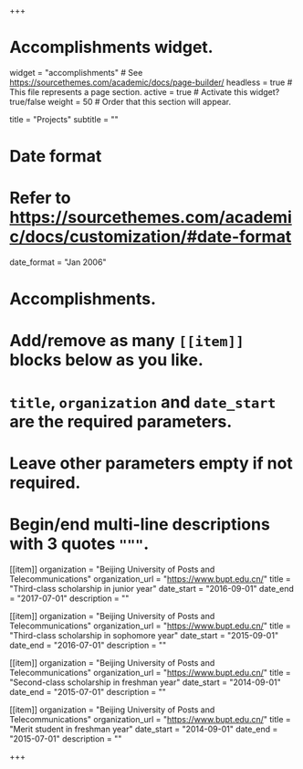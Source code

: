 +++
# Accomplishments widget.
widget = "accomplishments"  # See https://sourcethemes.com/academic/docs/page-builder/
headless = true  # This file represents a page section.
active = true  # Activate this widget? true/false
weight = 50  # Order that this section will appear.

title = "Projects"
subtitle = ""

# Date format
#   Refer to https://sourcethemes.com/academic/docs/customization/#date-format
date_format = "Jan 2006"

# Accomplishments.
#   Add/remove as many `[[item]]` blocks below as you like.
#   `title`, `organization` and `date_start` are the required parameters.
#   Leave other parameters empty if not required.
#   Begin/end multi-line descriptions with 3 quotes `"""`.

[[item]]
  organization = "Beijing University of Posts and Telecommunications"
  organization_url = "https://www.bupt.edu.cn/"
  title = "Third-class scholarship in junior year"
  date_start = "2016-09-01"
  date_end = "2017-07-01"
  description = ""

[[item]]
  organization = "Beijing University of Posts and Telecommunications"
  organization_url = "https://www.bupt.edu.cn/"
  title = "Third-class scholarship in sophomore year"
  date_start = "2015-09-01"
  date_end = "2016-07-01"
  description = ""
  
[[item]]
  organization = "Beijing University of Posts and Telecommunications"
  organization_url = "https://www.bupt.edu.cn/"
  title = "Second-class scholarship in freshman year"
  date_start = "2014-09-01"
  date_end = "2015-07-01"
  description = ""
  
[[item]]
  organization = "Beijing University of Posts and Telecommunications"
  organization_url = "https://www.bupt.edu.cn/"
  title = "Merit student in freshman year"
  date_start = "2014-09-01"
  date_end = "2015-07-01"
  description = ""

+++



